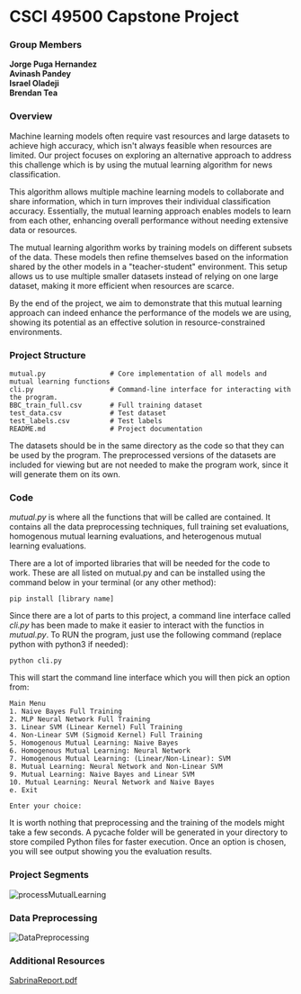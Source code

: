 # CSCI 49500 Capstone Project

### Group Members <br/>
**Jorge Puga Hernandez**  
**Avinash Pandey**  
**Israel Oladeji**  
**Brendan Tea**
<br/>

### Overview
Machine learning models often require vast resources and large datasets to achieve high accuracy, which isn't 
always feasible when resources are limited. Our project focuses on exploring an alternative approach to address
this challenge which is by using the mutual learning algorithm for news classification.

This algorithm allows multiple machine learning models to collaborate and share information, which in turn improves
their individual classification accuracy. Essentially, the mutual learning approach enables models to learn from each
other, enhancing overall performance without needing extensive data or resources.

The mutual learning algorithm works by training models on different subsets of the data. These models then refine
themselves based on the information shared by the other models in a "teacher-student" environment. This setup allows
us to use multiple smaller datasets instead of relying on one large dataset, making it more efficient when resources are scarce.

By the end of the project, we aim to demonstrate that this mutual learning approach can indeed enhance the performance
of the models we are using, showing its potential as an effective solution in resource-constrained environments.

### Project Structure
```
mutual.py                # Core implementation of all models and mutual learning functions
cli.py                   # Command-line interface for interacting with the program.
BBC_train_full.csv       # Full training dataset
test_data.csv            # Test dataset
test_labels.csv          # Test labels
README.md                # Project documentation
```
The datasets should be in the same directory as the code so that they can be used by the program. The preprocessed versions of the
datasets are included for viewing but are not needed to make the program work, since it will generate them on its own.

### Code
*mutual.py* is where all the functions that will be called are contained. It contains all the data preprocessing techniques,
full training set evaluations, homogenous mutual learning evaluations, and heterogenous mutual learning evaluations.

There are a lot of imported libraries that will be needed for the code to work. These are all listed on mutual.py and can
be installed using the command below in your terminal (or any other method):

```
pip install [library name]
```

Since there are a lot of parts to this project, a command line interface called *cli.py* has been made to make it easier to
interact with the functios in *mutual.py*. To RUN the program, just use the following command (replace python with python3 if needed):

```
python cli.py
```

This will start the command line interface which you will then pick an option from:
```
Main Menu
1. Naive Bayes Full Training
2. MLP Neural Network Full Training
3. Linear SVM (Linear Kernel) Full Training
4. Non-Linear SVM (Sigmoid Kernel) Full Training
5. Homogenous Mutual Learning: Naive Bayes
6. Homogenous Mutual Learning: Neural Network
7. Homogenous Mutual Learning: (Linear/Non-Linear): SVM
8. Mutual Learning: Neural Network and Non-Linear SVM
9. Mutual Learning: Naive Bayes and Linear SVM
10. Mutual Learning: Neural Network and Naive Bayes
e. Exit

Enter your choice:
```

It is worth nothing that preprocessing and the training of the models might take a few seconds. 
A pycache folder will be generated in your directory to store compiled Python files for faster execution.
Once an option is chosen, you will see output showing you the evaluation results.   

### Project Segments
![processMutualLearning](https://github.com/user-attachments/assets/bf5df7a7-a30c-4ddc-a730-26762934d03c)

### Data Preprocessing
![DataPreprocessing](https://github.com/user-attachments/assets/97601efb-cf18-4c6c-8187-009390c47884)


### Additional Resources
[SabrinaReport.pdf](https://github.com/user-attachments/files/17000707/CapstoneBookShortened.pdf)

